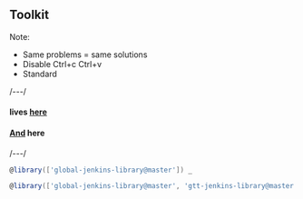 ## Toolkit

Note:
- Same problems = same solutions
- Disable Ctrl+c Ctrl+v
- Standard

/---/
#### lives [here](https://tools.adidas-group.com/bitbucket/projects/GTT/repos/gtt-jenkins-library/browse)
#### [And](https://tools.adidas-group.com/bitbucket/projects/JEN/repos/global-jenkins-library/browse) here

/---/
```groovy
@library(['global-jenkins-library@master']) _
```
```groovy
@library(['global-jenkins-library@master', 'gtt-jenkins-library@master']) _
```
